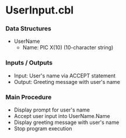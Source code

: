 # UserInput.cbl

### Data Structures
- UserName
  - Name: PIC X(10) (10-character string)

### Inputs / Outputs
- Input: User's name via ACCEPT statement
- Output: Greeting message with user's name

### Main Procedure
- Display prompt for user's name
- Accept user input into UserName.Name
- Display greeting message with user's name
- Stop program execution